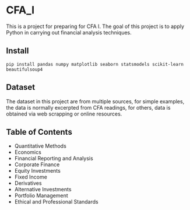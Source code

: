 # CFA_I

This is a project for preparing for CFA I. The goal of this project is to apply Python in carrying out financial analysis techniques. 


## Install
```
pip install pandas numpy matplotlib seaborn statsmodels scikit-learn beautifulsoup4
```

## Dataset 
The dataset in this project are from multiple sources, for simple examples, the data is normally excerpted from CFA readings, for others, data is obtained via web scrapping or online resources. 

## Table of Contents 
- Quantitative Methods 
- Economics 
- Financial Reporting and Analysis 
- Corporate Finance
- Equity Investments
- Fixed Income
- Derivatives 
- Alternative Investments 
- Portfolio Management 
- Ethical and Professional Standards 

